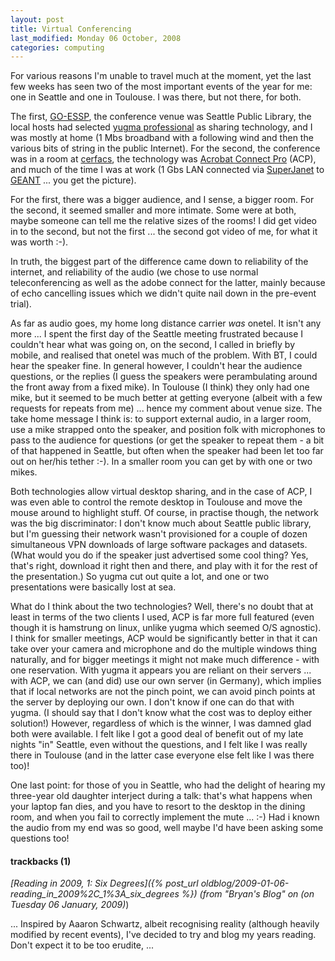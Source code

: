 ```yaml
---
layout: post
title: Virtual Conferencing
last_modified: Monday 06 October, 2008
categories: computing
---
```

For various reasons I'm unable to travel much at the moment, yet the last few weeks has seen two of the most important events of the year for me: one in Seattle and one in Toulouse. I was there, but not there, for both.

The first, [GO-ESSP](http://go-essp.gfdl.noaa.gov/2008/), the conference venue was Seattle Public Library, the local hosts had selected [yugma professional](http://www.yugma.com/) as sharing technology, and I was mostly at home (1 Mbs broadband with a following wind and then the various bits of string in the public Internet).  For the second, the conference was in a room at [cerfacs](http://www.cerfacs.fr), the technology was [Acrobat Connect Pro](http://www.adobe.com/products/acrobatconnectpro/) (ACP), and  much of the time I was at work (1 Gbs LAN connected via [SuperJanet](http://www.ja.net) to [GEANT](http://www.GEANT.net) ... you get the picture). 

For the first, there was a bigger audience, and I sense, a bigger room. For the second, it seemed smaller and more intimate. Some were at both, maybe someone can tell me the relative sizes of the rooms! I did get video in to the second, but not the first ... the second got video of me, for what it was worth :-).

In truth, the biggest part of the difference came down to reliability of the internet, and reliability of the audio (we chose to use normal teleconferencing as well as the adobe connect for the latter, mainly because of echo cancelling issues which we didn't quite nail down in the pre-event trial).

As far as audio goes, my home long distance carrier *was* onetel. It isn't any more ... I spent the first day of the Seattle meeting frustrated because I couldn't hear what was going on, on the second, I called in briefly by mobile, and realised that onetel was much of the problem. With BT, I could hear the speaker fine. In general however, I couldn't hear the audience questions, or the replies (I guess the speakers were perambulating around the front away from a fixed mike).  In Toulouse (I think) they only had one mike, but it seemed to be much better at getting everyone (albeit with a few requests for repeats from me) ... hence my comment about venue size.  The take home message I think is: to support external audio, in a larger room, use a mike strapped onto the speaker, and position folk with microphones to pass to the audience for questions (or get the speaker to repeat them - a bit of that happened in Seattle, but often when the speaker had been let too far out on her/his tether :-). In a smaller room you can get by with one or two mikes. 

Both technologies allow virtual desktop sharing, and in the case of ACP, I was even able to control the remote desktop in Toulouse and move the mouse around to highlight stuff. Of course, in practise though, the network was the big discriminator: I don't know much about Seattle public library, but I'm guessing their network wasn't provisioned for a couple of dozen simultaneous VPN downloads of large software packages and datasets. (What would you do if the speaker just advertised some cool thing? Yes, that's right, download it right then and there, and play with it for the rest of the presentation.) So yugma cut out quite a lot, and one or two presentations were basically lost at sea. 

What do I think about the two technologies? Well, there's no doubt that at least in terms of the two clients I used, ACP is far more full featured (even though it is hamstrung on linux, unlike yugma which seemed O/S agnostic). I think for smaller meetings, ACP would be significantly better in that it can take over your camera and microphone and do the multiple windows thing naturally, and for bigger meetings it might not make much difference - with one reservation. With yugma it appears you are reliant on their servers ... with ACP, we can (and did) use our own server (in Germany), which implies that if local networks are not the pinch point, we can avoid pinch points at the server by deploying our own. I don't know if one can do that with yugma. (I should say that I don't know what the cost was to deploy either solution!) However, regardless of which is the winner, I was damned glad both were available. I felt like I got a good deal of benefit out of my late nights "in" Seattle, even without the questions, and I felt like I was really there in Toulouse (and in the latter case everyone else felt like I was there too)!

One last point: for those of you in Seattle, who had the delight of hearing my three-year old daughter interject during a talk: that's what happens when your laptop fan dies, and you have to resort to the desktop in the dining room, and when you fail to correctly implement the mute ... :-) Had i known the audio from my end was so good, well maybe I'd have been asking some questions too!


#### trackbacks (1)

*[Reading in 2009, 1: Six Degrees]({% post_url oldblog/2009-01-06-reading_in_2009%2C_1%3A_six_degrees %}) (from "Bryan's Blog" on (on Tuesday 06 January, 2009)*)

... Inspired by Aaaron Schwartz, albeit recognising reality (although heavily modified by recent events), I've decided to try and blog my years reading. Don't expect it to be too erudite, ...

